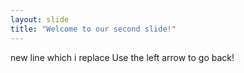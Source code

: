 ```yaml
---
layout: slide
title: "Welcome to our second slide!"
---
```

new line which i replace 
Use the left arrow to go back!
